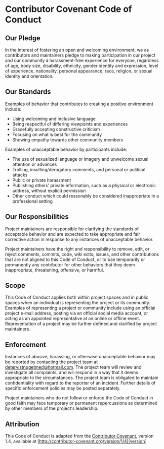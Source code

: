 # Contributor Covenant Code of Conduct

## Our Pledge

In the interest of fostering an open and welcoming environment, we as contributors and maintainers pledge to
making
participation in our project and our community a harassment-free experience for everyone, regardless of age,
body size,
disability, ethnicity, gender identity and expression, level of experience, nationality, personal appearance,
race,
religion, or sexual identity and orientation.

## Our Standards

Examples of behavior that contributes to creating a positive environment include:

* Using welcoming and inclusive language
* Being respectful of differing viewpoints and experiences
* Gracefully accepting constructive criticism
* Focusing on what is best for the community
* Showing empathy towards other community members

Examples of unacceptable behavior by participants include:

* The use of sexualized language or imagery and unwelcome sexual attention or advances
* Trolling, insulting/derogatory comments, and personal or political attacks
* Public or private harassment
* Publishing others' private information, such as a physical or electronic address, without explicit permission
* Other conduct which could reasonably be considered inappropriate in a professional setting

## Our Responsibilities

Project maintainers are responsible for clarifying the standards of acceptable behavior and are expected to
take
appropriate and fair corrective action in response to any instances of unacceptable behavior.

Project maintainers have the right and responsibility to remove, edit, or reject comments, commits, code, wiki
edits,
issues, and other contributions that are not aligned to this Code of Conduct, or to ban temporarily or
permanently any
contributor for other behaviors that they deem inappropriate, threatening, offensive, or harmful.

## Scope

This Code of Conduct applies both within project spaces and in public spaces when an individual is representing
the
project or its community. Examples of representing a project or community include using an official project
e-mail
address, posting via an official social media account, or acting as an appointed representative at an online or
offline
event. Representation of a project may be further defined and clarified by project maintainers.

## Enforcement

Instances of abusive, harassing, or otherwise unacceptable behavior may be reported by contacting the project
team at
detervistnogetmed@hotmail.com. The project team will review and investigate all complaints, and will respond in
a way
that it deems appropriate to the circumstances. The project team is obligated to maintain confidentiality with
regard to
the reporter of an incident. Further details of specific enforcement policies may be posted separately.

Project maintainers who do not follow or enforce the Code of Conduct in good faith may face temporary or
permanent
repercussions as determined by other members of the project's leadership.

## Attribution

This Code of Conduct is adapted from the [Contributor Covenant][homepage], version 1.4, available
at [http://contributor-covenant.org/version/1/4][version]

[homepage]: http://contributor-covenant.org

[version]: http://contributor-covenant.org/version/1/4/
